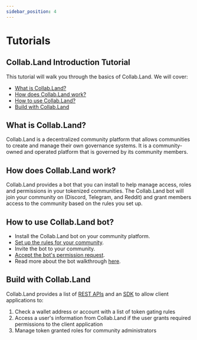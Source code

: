 ```yaml
---
sidebar_position: 4
---
```


# Tutorials

## Collab.Land Introduction Tutorial

This tutorial will walk you through the basics of Collab.Land. We will cover:

- [What is Collab.Land?](#what-is-collabland)
- [How does Collab.Land work?](#how-does-collabland-work)
- [How to use Collab.Land?](#how-to-use-collabland)
- [Build with Collab.Land](#build-with-collabland)

## What is Collab.Land?

Collab.Land is a decentralized community platform that allows communities to create and manage their own governance systems. It is a community-owned and operated platform that is governed by its community members.

## How does Collab.Land work?

Collab.Land provides a bot that you can install to help manage access, roles and permissions in your tokenized communities. The Collab.Land bot will join your community on (Discord, Telegram, and Reddit) and grant members access to the community based on the rules you set up.

## How to use Collab.Land bot?

- Install the Collab.Land bot on your community platform.
- [Set up the rules for your community](https://collabland.freshdesk.com/support/solutions/articles/70000626250-create-token-granted-role-tgr-in-collab-land-command-center).
- Invite the bot to your community.
- [Accept the bot's permission request](https://collabland.freshdesk.com/support/solutions/articles/70000626283-required-permissions-for-collab-land-bot-in-discord).
- Read more about the bot walkthrough [here](https://collabland.freshdesk.com/support/solutions/folders/70000030662).

## Build with Collab.Land

Collab.Land provides a list of [REST APIs](../downstream-integrations/api/) and an [SDK](../downstream-integrations/sdk/) to allow client applications to:

1. Check a wallet address or account with a list of token gating rules
2. Access a user's information from Collab.Land if the user grants required permissions to the client application
3. Manage token granted roles for community administrators
